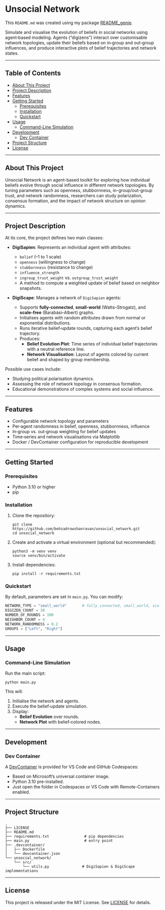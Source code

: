 # Unsocial Network

This `README.md` was created using my package [README_genie](https://github.com/browshanravan/README_genie).

Simulate and visualise the evolution of beliefs in social networks using agent‐based modeling. Agents (“digizens”) interact over customisable network topologies, update their beliefs based on in‐group and out‐group influences, and produce interactive plots of belief trajectories and network states.

---

## Table of Contents

- [About This Project](#about-this-project)  
- [Project Description](#project-description)  
- [Features](#features)  
- [Getting Started](#getting-started)  
  - [Prerequisites](#prerequisites)  
  - [Installation](#installation)  
  - [Quickstart](#quickstart)  
- [Usage](#usage)  
  - [Command-Line Simulation](#command-line-simulation)  
- [Development](#development)  
  - [Dev Container](#dev-container)  
- [Project Structure](#project-structure)  
- [License](#license)  

---

## About This Project

Unsocial Network is an agent-based toolkit for exploring how individual beliefs evolve through social influence in different network topologies. By tuning parameters such as openness, stubbornness, in-group/out-group trust, and network randomness, researchers can study polarization, consensus formation, and the impact of network structure on opinion dynamics.

---

## Project Description

At its core, the project defines two main classes:

- **DigiSapien**: Represents an individual agent with attributes:
  - `belief` (–1 to 1 scale)
  - `openness` (willingness to change)
  - `stubbornness` (resistance to change)
  - `influence_strength`
  - `ingroup_trust_weight` vs. `outgroup_trust_weight`
  - A method to compute a weighted update of belief based on neighbor snapshots.

- **DigiScape**: Manages a network of `DigiSapien` agents:
  - Supports **fully-connected**, **small-world** (Watts–Strogatz), and **scale-free** (Barabási–Albert) graphs.
  - Initialises agents with random attributes drawn from normal or exponential distributions.
  - Runs iterative belief‐update rounds, capturing each agent’s belief trajectory.
  - Produces:
    - **Belief Evolution Plot**: Time series of individual belief trajectories with a neutral reference line.
    - **Network Visualisation**: Layout of agents colored by current belief and shaped by group membership.

Possible use cases include:
- Studying political polarisation dynamics.
- Assessing the role of network topology in consensus formation.
- Educational demonstrations of complex systems and social influence.

---

## Features

- Configurable network topology and parameters  
- Per‐agent randomness in belief, openness, stubbornness, influence  
- In‐group vs. out‐group weighting for belief updates  
- Time‐series and network visualisations via Matplotlib  
- Docker / DevContainer configuration for reproducible development  

---

## Getting Started

### Prerequisites

- Python 3.10 or higher  
- pip  

### Installation

1. Clone the repository:

   ```
   git clone https://github.com/behzadrowshanravan/unsocial_network.git
   cd unsocial_network
   ```

2. Create and activate a virtual environment (optional but recommended):

   ```
   python3 -m venv venv
   source venv/bin/activate
   ```

3. Install dependencies:

   ```
   pip install -r requirements.txt
   ```

### Quickstart

By default, parameters are set in `main.py`. You can modify:

```python
NETWORK_TYPE = "small_world"       # fully_connected, small_world, scale_free
DIGIZEN_COUNT = 30
NUMBER_OF_ROUNDS = 100
NEIGHBOR_COUNT = 4
NETWORK_RANDOMNESS = 0.2
GROUPS = ["Left", "Right"]
```

---

## Usage

### Command-Line Simulation

Run the main script:

```
python main.py
```

This will:

1. Initialise the network and agents.
2. Execute the belief‐update simulation.
3. Display:
   - **Belief Evolution** over rounds.
   - **Network Plot** with belief‐colored nodes.


---

## Development

### Dev Container

A [DevContainer](.devcontainer/) is provided for VS Code and GitHub Codespaces:

- Based on Microsoft’s universal container image.
- Python 3.10 pre-installed.
- Just open the folder in Codespaces or VS Code with Remote-Containers enabled.

---

## Project Structure

```
.
├── LICENSE
├── README.md
├── requirements.txt                # pip dependencies
├── main.py                         # entry point
├── .devcontainer/                  
│   ├── Dockerfile
│   └── devcontainer.json
└── unsocial_network/
    └── src/
        └── utils.py               # DigiSapien & DigiScape implementations
```

---

## License

This project is released under the MIT License. See [LICENSE](LICENSE) for details.
